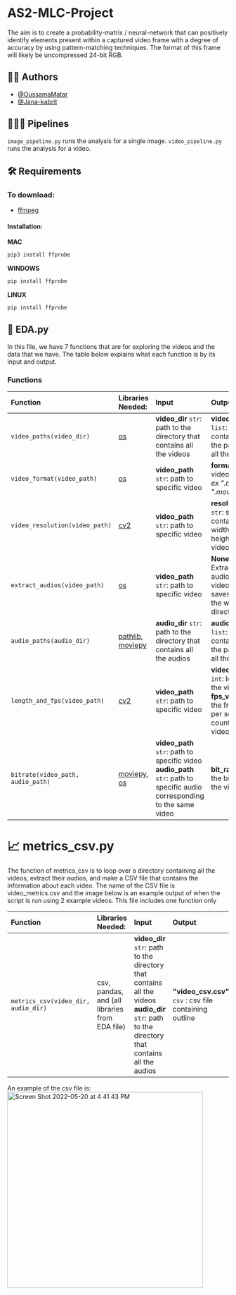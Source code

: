 # AS2-MLC-Project
The aim is to create a probability-matrix / neural-network that can positively identify elements present within a captured video frame with a degree of accuracy by using pattern-matching techniques. The format of this frame will likely be uncompressed 24-bit RGB.

## 👩‍💻 Authors

- [@OussamaMatar](https://github.com/OussamaMatar)
- [@Jana-kabrit](https://github.com/Jana-kabrit)


## 🏃🏻‍♀️ Pipelines

`image_pipeline.py` runs the analysis for a single image.
`video_pipeline.py` runs the analysis for a video.

## 🛠 Requirements

### To download:
- [ffmpeg](https://www.ffmpeg.org/download.html)

#### Installation:

**MAC**

```bash
pip3 install ffprobe
```

**WINDOWS**

```bash
pip install ffprobe
```

**LINUX**

```bash
pip install ffprobe
```

## 🚦 EDA.py

In this file, we have 7 functions that are for exploring the videos and the data that we have. The table below explains what each function is by its input and output.

### Functions

| Function  |Libraries Needed: | Input    | Output                            |
| :-------- | :------- | :-------------------------------- | :-------------------------------- |
| `video_paths(video_dir)`       | [os](https://docs.python.org/3/library/os.html) | **video_dir** `str`: path to the directory that contains all the videos | **video_paths** `list`: a list containing the paths of all the videos|
| `video_format(video_path)`      |[os](https://docs.python.org/3/library/os.html)  | **video_path** `str`: path to specific video| **format** `str`: video format _ex ".mp4", ".mov",..._|
| `video_resolution(video_path)`      |[cv2](https://pypi.org/project/opencv-python/) |  **video_path** `str`: path to specific video | **resolution** `str`: string containing width x height of the video |
| `extract_audios(video_path)`       |[os](https://docs.python.org/3/library/os.html)  | **video_path** `str`: path to specific video  | **None**. Extracts audio from video and saves it in the working directory.|
| `audio_paths(audio_dir)`       |[pathlib](https://docs.python.org/3/library/pathlib.html), [moviepy](https://zulko.github.io/moviepy/) |**audio_dir** `str`: path to the directory that contains all the audios| **audio_paths** `list`: a list containing the paths of all the audios|
| `length_and_fps(video_path)`     |[cv2](https://pypi.org/project/opencv-python/) | **video_path** `str`: path to specific video  | **video_length** `int`: length of the video  **fps_vid** `int`: the frames per second count of the video|
|`bitrate(video_path, audio_path)`|[moviepy](https://zulko.github.io/moviepy/), [os](https://docs.python.org/3/library/os.html)  | **video_path** `str`: path to specific video **audio_path** `str`: path to specific audio corresponding to the same video |**bit_rate** `int`: the bitrate of the video|

# 📈 metrics_csv.py

The function of metrics_csv is to loop over a directory containing all the videos, extract their audios, and make a CSV file that contains the information about each video. The name of the CSV file is video_metrics.csv and the image below is an example output of when the script is run using 2 example videos.
This file includes one function only 

| Function  |Libraries Needed: | Input    | Output                            |
| :-------- | :------- | :-------------------------------- | :-------------------------------- |
|`metrics_csv(video_dir, audio_dir)`| csv, pandas, and (all libraries from EDA file)|**video_dir** `str`: path to the directory that contains all the videos **audio_dir** `str`: path to the directory that contains all the audios| **"video_csv.csv"** `csv` : csv file containing outline |

An example of the csv file is:
<img width="445" alt="Screen Shot 2022-05-20 at 4 41 43 PM" src="https://user-images.githubusercontent.com/63118072/169992260-7f3e828b-22e2-4472-9a7d-3ae76bb30491.png">
